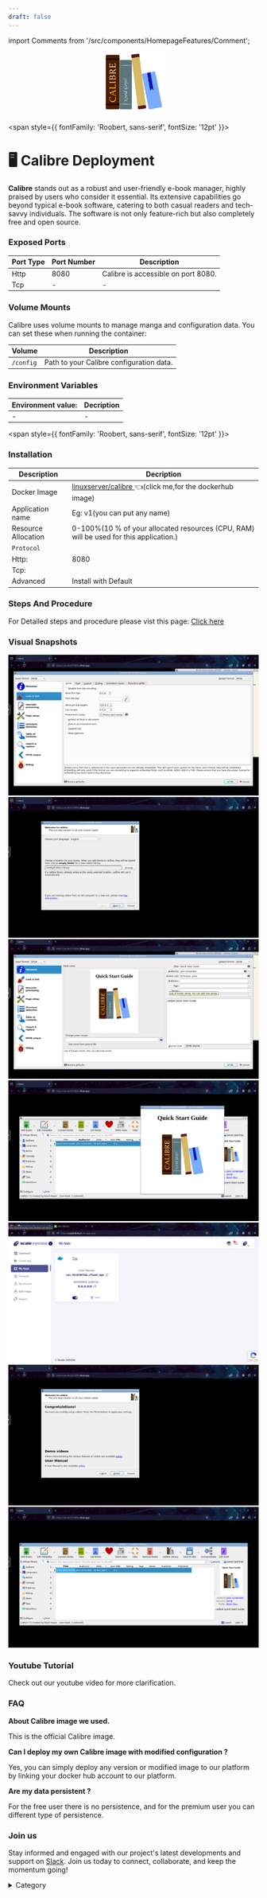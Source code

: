 ```yaml
---
draft: false
---
```

import Comments from '/src/components/HomepageFeatures/Comment';

<p align="center">
  <img src="/img/65.png" alt="Alt Text" width="25%"/>
</p> 


<span style={{ fontFamily: 'Roobert, sans-serif', fontSize: '12pt' }}>

# 🖥 Calibre Deployment

**Calibre** stands out as a robust and user-friendly e-book manager, highly praised by users who consider it essential. Its extensive capabilities go beyond typical e-book software, catering to both casual readers and tech-savvy individuals. The software is not only feature-rich but also completely free and open source.

### Exposed Ports

| Port Type | Port Number | Description                       |
| --------- | ----------- | --------------------------------- |
| Http      | 8080       | Calibre is accessible on port 8080.|
| Tcp       | -           | -             |

### Volume Mounts

Calibre uses volume mounts to manage manga and configuration data. You can set these when running the container:

| Volume                                 | Description                              |
| -------------------------------------- | ---------------------------------------- |
| `/config` | Path to your Calibre configuration data. |


### Environment Variables


|   **Environment value:**          | Decription                                                                                                               | 
| --------------------- | ------                                                                                                                   | 
|-       |  -                              |

</span>


<span style={{ fontFamily: 'Roobert, sans-serif', fontSize: '12pt' }}>

### Installation

|  Description          | Decription                                                                                                               | 
| --------------------- | ------                                                                                                                   | 
| Docker Image          |   [linuxserver/calibre ](https://hub.docker.com/r/linuxserver/calibre) 👈(click me,for the dockerhub image)                                   |
| Application name      |  Eg: v1(you can put any name)                                                                                        | 
| Resource Allocation   |  0-100%(10 % of your allocated resources (CPU, RAM) will be used for this application.)                                  | 
| `Protocol`            |                                                                                                                          | 
|  Http:                |     8080                                                                                                                    |
|  Tcp:                 |                                                                                                                        | 
|    Advanced           |    Install with Default                                                                                                  |


### Steps And Procedure
For Detailed steps and procedure please vist this page: [Click here](https://techscaleinfinite.github.io/introduction/cloud-float/Steps%20and%20procedure)





### Visual Snapshots

![Alt Text](/img/t4.png)
![Alt Text](/img/t5.png)
![Alt Text](/img/t44.png)
![Alt Text](/img/t54.png)
![Alt Text](/img/t55.png)
![Alt Text](/img/t443.png)
![Alt Text](/img/t444.png)

### Youtube Tutorial&#x20;

Check out our youtube video for more clarification.



### FAQ

**About Calibre image we used.**

This is the official  Calibre image.

**Can I deploy my own Calibre image with modified configuration ?**

Yes, you can simply deploy any version or modified image to our platform by linking your docker hub account to our platform.

**Are my data persistent ?**

For the free user there is no persistence, and for the premium user you can different type of persistence.

### Join us

Stay informed and engaged with our project's latest developments and support on [Slack](https://app.slack.com/client/T04QS32JX6E/C04QKEWE146). Join us today to connect, collaborate, and keep the momentum going!&#x20;

<details>

<summary>Category</summary>

Kubernetes, cloud computing, DevOps, cloud services, hosting platform, container orchestration, cloud infrastructure, cloud deployment, cloud management, cloud technology, cloud solutions, Calibre

</details>

</span>

<Comments />